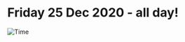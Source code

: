 # Friday 25 Dec 2020 - all day!
![Time](https://github.com/rich-ctm/today/workflows/Time/badge.svg)
